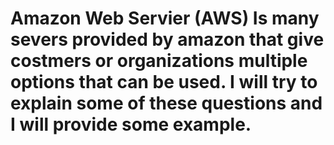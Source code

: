 # Amazon Web Servier (AWS) Is many severs provided by amazon that give costmers or organizations multiple options that can be used. I will try to explain some of these questions and I will provide some example. 
